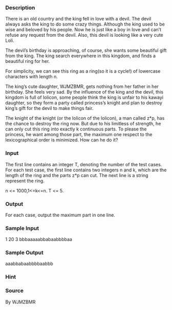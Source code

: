 
### Description
There is an old country and the king fell in love with a devil. The devil always asks the king to do some crazy things. Although the king used to be wise and beloved by his people. Now he is just like a boy in love and can’t refuse any request from the devil. Also, this devil is looking like a very cute Loli.

The devil’s birthday is approaching, of course, she wants some beautiful gift from the king. The king search everywhere in this kingdom, and finds a beautiful ring for her.

For simplicity, we can see this ring as a ring(so it is a cycle!) of lowercase characters with length n.

The king’s cute daughter, WJMZBMR, gets nothing from her father in her birthday. She feels very sad. By the influence of the king and the devil, this kingdom is full of lolicon, some people think the king is unfair to his kawayi daughter, so they form a party called princess’s knight and plan to destroy king’s gift for the devil to make things fair.

The knight of the knight (or the lolicon of the lolicon), a man called z*p, has the chance to destroy the ring now. But due to his limitless of strength, he can only cut this ring into exactly k continuous parts. To please the princess, he want among those part, the maximum one respect to the lexicographical order is minimized. How can he do it?

### Input
The first line contains an integer T, denoting the number of the test cases.
For each test case, the first line contains two integers n and k, which are the length of the ring and the parts z*p can cut.
The next line is a string represent the ring.

n <= 1000,1<=k<=n.
T <= 5.

### Output
For each case, output the maximum part in one line.

### Sample Input
1
20 3
bbbaaaaabbabaabbbbaa
### Sample Output
aaabbabaabbbbaabbb

### Hint

### Source
By WJMZBMR